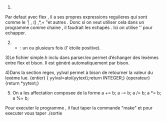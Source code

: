 1)
Par defaut avec flex , il a ses propres expressions regulieres qui sont comme le '| , () ,*,+ "et autres . Donc si on veut utiliser cela dans un programme comme chaine , il faudrait les echapés . Ici on utilise '\' pour echapper. 

2) + : un ou plusieurs fois (l’ ́etoile positive).

3)Le fichier simple.h inclu dans parser.lex permet d’échanger des lexèmes entre flex et bison.
Il est généré automatiquement par bison.

4)Dans la section regex, yylval permet à bison de retourner la valeur du lexème lue.
{entier} { yylval=atoi(yytext);return INTEGER;}
{operateur} {return *yytext;}

5) On a les affectation composee de la forme a += b; a -= b; a /= b; a *= b; a %= b;

Pour executer le programme , il faut taper la commande "make" et pour executer vous taper ./sortie